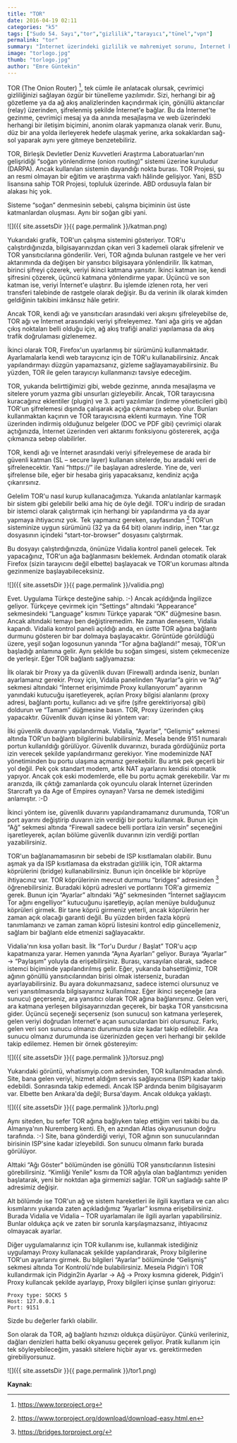 ```yaml
---
title: "TOR"
date: 2016-04-19 02:11
categories: "k5"
tags: ["Sudo 54. Sayı","tor","gizlilik","tarayıcı","tünel","vpn"]
permalink: "tor"
summary: "İnternet üzerindeki gizlilik ve mahremiyet sorunu, İnternet kadar eskidir sanırım. Para amaçlı bilgi toplama, izleme ve hatta daha da ilerisi yasaklama hep var olmuştur. Kullanıcılar da kendilerini, bunlardan korumanın yollarını aramak zorunda kalmışlardır. Bu yazıda geçen TOR projesi de herhangi bir bilgi gerektirmeden, kolayca gizliliği sağlayabilecek bir özgür yazılım projesi olarak karşımıza çıkıyor."
image: "torlogo.jpg"
thumb: "torlogo.jpg"
author: "Emre Güntekin"
---
```





TOR (The Onion Router) [^1], tek cümle ile anlatacak olursak, çevrimiçi gizliliğinizi sağlayan özgür bir tünelleme yazılımıdır. Sizi, herhangi bir ağ gözetleme ya da ağ akış analizlerinden kaçındırmak için, gönüllü aktarıcılar (relay) üzerinden, şifrelenmiş şekilde İnternet'e bağlar. Bu da İnternet'te gezinme, çevrimiçi mesaj ya da anında mesajlaşma ve web üzerindeki herhangi bir iletişim biçimini, anonim olarak yapmanıza olanak verir. Bunu, düz bir ana yolda ilerleyerek hedefe ulaşmak yerine, arka sokaklardan sağ-sol yaparak aynı yere gitmeye benzetebiliriz.

TOR, Birleşik Devletler Deniz Kuvvetleri Araştırma Laboratuarları'nın gelişridiği “soğan yönlendirme (onion routing)” sistemi üzerine kuruludur (DARPA). Ancak kullanılan sistemin dayandığı nokta burası. TOR Projesi, şu an resmi olmayan bir eğitim ve araştırma vakfı hâlinde gelişiyor. Yani, BSD lisansına sahip TOR Projesi, topluluk üzerinde. ABD ordusuyla falan bir alakası hiç yok.

Sisteme “soğan” denmesinin sebebi, çalışma biçiminin üst üste katmanlardan oluşması. Aynı bir soğan gibi yani.

![]({{ site.assetsDir }}{{ page.permalink }}/katman.png)

Yukarıdaki grafik, TOR'un çalışma sistemini gösteriyor. TOR'u çalıştırdığınızda, bilgisayarınızdan çıkan veri 3 kademeli olarak şifrelenir ve TOR yansıtıcılarına gönderilir. Veri, TOR ağında bulunan rastgele ve her veri aktarımında da değişen bir yansıtıcı bilgisayara yönlendirilir. İlk katman, birinci şifreyi çözerek, veriyi ikinci katmana yansıtır. İkinci katman ise, kendi şifresini çözerek, üçüncü katmana yönlendirme yapar. Üçüncü ve son katman ise, veriyi İnternet'e ulaştırır. Bu işlemde izlenen rota, her veri transferi talebinde de rastgele olarak değişir. Bu da verinin ilk olarak kimden geldiğinin takibini imkânsız hâle getirir.

Ancak TOR, kendi ağı ve yansıtıcıları arasındaki veri akışını şifreleyebilse de, TOR ağı ve İnternet arasındaki veriyi şifreleyemez. Yani ağa giriş ve ağdan çıkış noktaları belli olduğu için, ağ akış trafiği analizi yapılamasa da akış trafik doğrulaması gizlenemez.

İkinci olarak TOR, Firefox'un uyarlanmış bir sürümünü kullanmaktadır. Ayarlamalarla kendi web tarayıcınız için de TOR'u kullanabilirsiniz. Ancak yapılandırmayı düzgün yapamazsanız, gizleme sağlayamayabilirsiniz. Bu yüzden, TOR ile gelen tarayıcıyı kullanmanızı tavsiye edeceğim.

TOR, yukarıda belirttiğimizi gibi, webde gezinme, anında mesajlaşma ve sitelere yorum yazma gibi  unsurları gizleyebilir. Ancak, TOR tarayıcısına kuracağınız eklentiler (plugin) ve 3. parti yazılımlar (indirme yöneticileri gibi) TOR'un şifrelemesi dışında çalışarak açığa çıkmanıza sebep olur. Bunları kullanmaktan kaçının ve TOR tarayıcısına eklenti kurmayın. Yine TOR üzerinden indirmiş olduğunuz belgeler (DOC ve PDF gibi) çevrimiçi olarak açtığınızda, İnternet üzerinden veri aktarımı fonksiyonu göstererek, açığa çıkmanıza sebep olabilirler.

TOR, kendi ağı ve İnternet arasındaki veriyi şifreleyemese de arada bir güvenli katman (SL – secure layer) kullanan sitelerde, bu aradaki veri de şifrelenecektir. Yani “https://” ile başlayan adreslerde. Yine de, veri şifrelense bile, eğer bir hesaba giriş yapacaksanız, kendiniz açığa çıkarırsınız.

Gelelim TOR'u nasıl kurup kullanacağımıza. Yukarıda anlatılanlar karmaşık bir sistem gibi gelebilir belki ama hiç de öyle değil. TOR'u indirip de sıradan bir istemci olarak çalıştırmak için herhangi bir yapılandırma ya da ayar yapmaya ihtiyacınız yok. Tek yapmanız gereken, sayfasından [^2] TOR'un sisteminize uygun sürümünü (32 ya da 64 bit) olanını indirip, inen \*.tar.gz dosyasının içindeki “start-tor-browser” dosyasını çalştırmak.

Bu dosyayı çalıştırdığınızda, önünüze Vidalia kontrol paneli gelecek. Tek yapacağınız, TOR'un ağa bağlanmasını beklemek. Ardından otomatik olarak Firefox (sizin tarayıcını değil elbette) başlayacak ve TOR'un koruması altında gezinmenize başlayabileceksiniz.

![]({{ site.assetsDir }}{{ page.permalink }}/validia.png)

Evet. Uygulama Türkçe desteğine sahip. :-) Ancak açıldığında İngilizce geliyor. Türkçeye çevirmek için “Settings” altındaki “Appearance” sekmesindeki “Language” kısmını Türkçe yaparak “OK” düğmesine basın. Ancak altındaki temayı ben değiştiremedim. Ne zaman denesem, Vidalia kapandı. Vidalia kontrol paneli açıldığı anda, en üstte TOR ağına bağlantı durmunu gösteren bir bar dolmaya başlayacaktır. Görüntüde görüldüğü üzere, yeşil soğan logosunun yanında “Tor ağına bağlandı!” mesajı, TOR'un başladığı anlamına gelir. Aynı şekilde bu soğan simgesi, sistem çekmecenize de yerleşir. Eğer TOR bağlantı sağlyamazsa:

İlk olarak bir Proxy ya da güvenlik duvarı (Firewall) ardında iseniz, bunları ayarlamanız gerekir. Proxy için, Vidalia panelinden “Ayarlar”a girin ve “Ağ” sekmesi altındaki “İnternet erişimimde Proxy kullanıyorum” ayarının yanındaki kutucuğu işaretleyerek, açılan Proxy bilgisi alanlarını (proxy adresi, bağlantı portu, kullanıcı adı ve şifre (şifre gerektiriyorsa) gibi) doldurun ve “Tamam” düğmesine basın. TOR, Proxy üzerinden çıkış yapacaktır. Güvenlik duvarı içinse iki yöntem var:

İlki güvenlik duvarını yapılandırmak. Vidalia, “Ayarlar”, “Gelişmiş” sekmesi altında TOR'un bağlantı bilgilerini bulabilirsiniz. Mesela bende 9151 numaralı portun kullanıldığı görülüyor. Güvenlik duvarınızı, burada gördüğünüz porta izin verecek şekilde yapılandırmanız gerekiyor. Yine modeminizde NAT yönetiminden bu portu ulaşıma açmanız gerekebilir. Bu artık pek geçerli bir yol değil. Pek çok standart modem, artık NAT ayarlarını kendisi otomatik yapıyor. Ancak çok eski modemlerde, elle bu portu açmak gerekebilir. Var mı aranızda, ilk çıktığı zamanlarda çok oyunculu olarak İnternet üzerinden Starcraft ya da Age of Empires oynayan? Varsa ne demek istediğimi anlamıştır. :-D

İkinci yöntem ise, güvenlik duvarını yapılandıramamanız durumunda, TOR'un port ayarını değiştirip duvarın izin verdiği bir portu kullanmak. Bunun için “Ağ” sekmesi altında “Firewall sadece belli portlara izin versin” seçeneğini işaretleyerek, açılan bölüme güvenlik duvarının izin verdiği portları yazabilirsiniz.

TOR'un bağlanamamasının bir sebebi de ISP kısıtlamaları olabilir. Bunu aşmak ya da ISP kısıtlamasa da ekstradan gizlilik için, TOR aktarma köprülerini (bridge) kullanabilirsiniz. Bunun için öncelikle bir köprüye ihtiyacınız var. TOR köprülerinin mevcut durmunu “bridges” adresinden [^3] öğrenebilirsiniz. Buradaki köprü adresleri ve portlarını TOR'a girmemiz gerek. Bunun için “Ayarlar” altındaki “Ağ” sekmesinden “İnternet sağlayıcım Tor ağını engelliyor” kutucuğunu işaretleyip, açılan menüye bulduğunuz köprüleri girmek. Bir tane köprü girmeniz yeterli, ancak köprülerin her zaman açık olacağı garanti değil. Bu yüzden birden fazla köprü tanımlamanzı ve zaman zaman köprü listesini kontrol edip güncellemeniz, sağlam bir bağlantı elde etmenizi sağlayacaktır.

Vidalia'nın kısa yolları basit. İlk “Tor'u Durdur / Başlat” TOR'u açıp kapatmanıza yarar. Hemen yanında “Ayna Ayarları” geliyor. Buraya “Ayarlar” -> “Paylaşım” yoluyla da erişebilirsiniz. Burası, varsayılan olarak, sadece istemci biçiminde yapılandırılmış gelir. Eğer, yukarıda bahsettiğimiz, TOR ağının gönüllü yansıtıcılarından birisi olmak isterseniz, buradan ayarlayabilirsiniz. Bu ayara dokunmazsanız, sadece istemci olursunuz ve veri yansıtılmasında bilgisayarınız kullanılmaz. Eğer ikinci seçeneğe (ara sunucu) geçerseniz, ara yansıtıcı olarak TOR ağına bağlanırsınız. Gelen veri, ara katmana yerleşen bilgisayarınızdan geçerek, bir başka TOR yansıtıcısına gider. Üçüncü seçeneği seçerseniz (son sunucu) son katmana yerleşerek, gelen veriyi doğrudan İnternet'e açan sunuculardan biri olursunuz. Farkı, gelen veri son sunucu olmanzı durumunda size kadar takip edilebilir. Ara sunucu olmanız durumunda ise üzerinizden geçen veri herhangi bir şekilde takip edilemez. Hemen bir örnek göstereyim:

![]({{ site.assetsDir }}{{ page.permalink }}/torsuz.png)

Yukarıdaki görüntü, whatismyip.com adresinden, TOR kullanılmadan alındı. Site, bana gelen veriyi, hizmet aldığım servis sağlayıcısına (ISP) kadar takip edebildi. Sonrasında takip edemedi. Ancak ISP ardında benim bilgisayarım var. Elbette ben Ankara'da değil; Bursa'dayım. Ancak oldukça yaklaştı.

![]({{ site.assetsDir }}{{ page.permalink }}/torlu.png)

Aynı siteden, bu sefer TOR ağına bağlıyken talep ettiğim veri takibi bu da. Almanya'nın Nuremberg kenti. Eh, en azından Atlas okyanusunun doğru tarafında. :-) Site, bana gönderdiği veriyi, TOR ağının son sunucularından birisinin ISP'sine kadar izleyebildi. Son sunucu olmanın farkı burada görülüyor.

Alttaki “Ağı Göster” bölümünden ise gönüllü TOR yansıtıcılarının listesini görebilirsiniz. “Kimliği Yenile” kısmı da TOR ağıyla olan bağlantımızı yeniden başlatarak, yeni bir noktdan ağa girmemizi sağlar. TOR'un sağladığı sahte IP adresimiz değişir.

Alt bölümde ise TOR'un ağ ve sistem hareketleri ile ilgili kayıtlara ve can alıcı kısımlarını yukarıda zaten açıkladığımız “Ayarlar” kısmına erişebilirsiniz. Burada Vidalia ve Vidalia – TOR uyarlamaları ile ilgili ayarları yapabilirsiniz. Bunlar oldukça açık ve zaten bir sorunla karşılaşmazsanız, ihtiyacınız olmayacak ayarlar.

Diğer uygulamalarınız için TOR kullanımı ise, kullanmak istediğiniz uygulamayı Proxy kullanacak şekilde yapılandırarak, Proxy bilgilerine TOR'un ayarlarını girmek. Bu bilgileri “Ayarlar” bölümünde “Gelişmiş” sekmesi altında Tor Kontrolü'nde bulabilirsiniz. Mesela Pidgin'i TOR kullandırmak için Pidgin2in Ayarlar -> Ağ -> Proxy kısmına giderek, Pidgin'i Proxy kullancak şekilde ayarlayıp, Proxy bilgileri içinse şunları giriyoruz:

```
Proxy type: SOCKS 5
Host: 127.0.0.1
Port: 9151
```

Sizde bu değerler farklı olabilir.

Son olarak da TOR, ağ bağlantı hızınızı oldukça düşürüyor. Çünkü verileriniz, dağları denizleri hatta belki okyanusu geçerek geliyor. Pratik kullanım için tek söyleyebileceğim, yasaklı sitelere hiçbir ayar vs. gerektirmeden girebiliyorsunuz.

![]({{ site.assetsDir }}{{ page.permalink }}/tor1.png)

**Kaynak:**
[^1]: <https://www.torproject.org>
[^2]: <https://www.torproject.org/download/download-easy.html.en>
[^3]: <https://bridges.torproject.org/>
